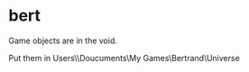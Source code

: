# bert
Game objects are in the void.

Put them in Users\\<username>\Doucuments\My Games\Bertrand\Universe
